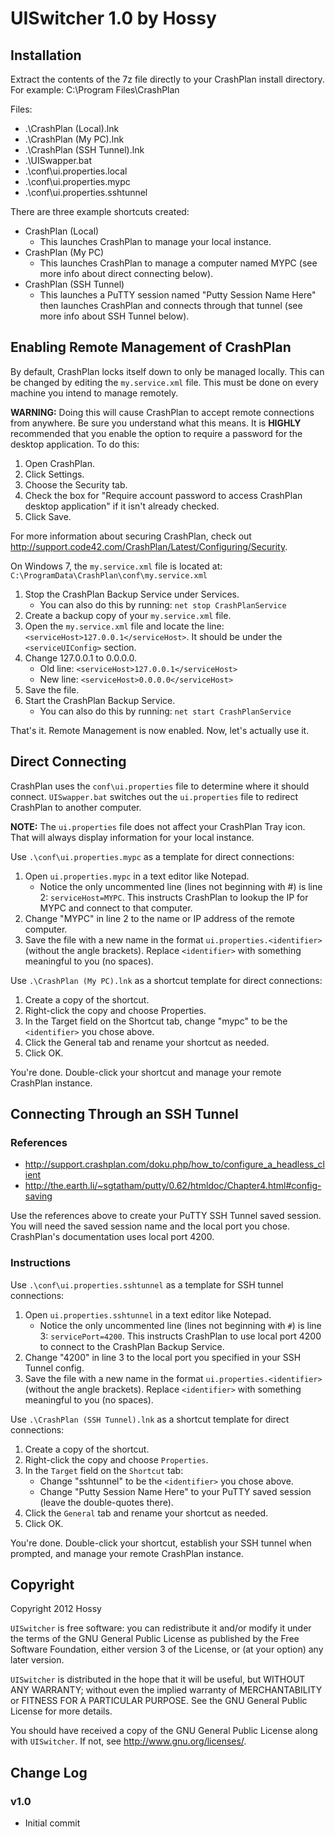 UISwitcher 1.0 by Hossy
=======================

Installation
------------
Extract the contents of the 7z file directly to your CrashPlan install directory.
For example: C:\Program Files\CrashPlan

Files:

- .\CrashPlan (Local).lnk
- .\CrashPlan (My PC).lnk
- .\CrashPlan (SSH Tunnel).lnk
- .\UISwapper.bat
- .\conf\ui.properties.local
- .\conf\ui.properties.mypc
- .\conf\ui.properties.sshtunnel

There are three example shortcuts created:

- CrashPlan (Local)
  - This launches CrashPlan to manage your local instance.
- CrashPlan (My PC)
  - This launches CrashPlan to manage a computer named MYPC (see
more info about direct connecting below).
- CrashPlan (SSH Tunnel)
  - This launches a PuTTY session named "Putty Session Name Here" then launches
    CrashPlan and connects through that tunnel (see more info about SSH Tunnel
    below).


Enabling Remote Management of CrashPlan
---------------------------------------
By default, CrashPlan locks itself down to only be managed locally.  This can be
changed by editing the `my.service.xml` file.  This must be done on every machine
you intend to manage remotely.

**WARNING:** Doing this will cause CrashPlan to accept remote connections from
anywhere.  Be sure you understand what this means.  It is **HIGHLY** recommended
that you enable the option to require a password for the desktop application. To do
this:

1. Open CrashPlan.
2. Click Settings.
3. Choose the Security tab.
4. Check the box for "Require account password to access CrashPlan desktop
   application" if it isn't already checked.
5. Click Save.

For more information about securing CrashPlan, check out <http://support.code42.com/CrashPlan/Latest/Configuring/Security>.

On Windows 7, the `my.service.xml` file is located at:
`C:\ProgramData\CrashPlan\conf\my.service.xml`

1. Stop the CrashPlan Backup Service under Services.
   - You can also do this by running: `net stop CrashPlanService`
2. Create a backup copy of your `my.service.xml` file.
3. Open the `my.service.xml` file and locate the line:
   `<serviceHost>127.0.0.1</serviceHost>`.  It should be under the
   `<serviceUIConfig>` section.
4. Change 127.0.0.1 to 0.0.0.0.
   - Old line: `<serviceHost>127.0.0.1</serviceHost>`
   - New line: `<serviceHost>0.0.0.0</serviceHost>`
5. Save the file.
6. Start the CrashPlan Backup Service.
   - You can also do this by running: `net start CrashPlanService`

That's it.  Remote Management is now enabled.  Now, let's actually use it.


Direct Connecting
-----------------
CrashPlan uses the `conf\ui.properties` file to determine where it should connect.
`UISwapper.bat` switches out the `ui.properties` file to redirect CrashPlan to
another computer.

**NOTE:** The `ui.properties` file does not affect your CrashPlan Tray icon.  That
will always display information for your local instance.

Use `.\conf\ui.properties.mypc` as a template for direct connections:

1. Open `ui.properties.mypc` in a text editor like Notepad.
   - Notice the only uncommented line (lines not beginning with #) is line 2:
     `serviceHost=MYPC`.  This instructs CrashPlan to lookup the IP for MYPC and
	 connect to that computer.
2. Change "MYPC" in line 2 to the name or IP address of the remote computer.
3. Save the file with a new name in the format `ui.properties.<identifier>`
   (without the angle brackets).  Replace `<identifier>` with something meaningful
   to you (no spaces).

Use `.\CrashPlan (My PC).lnk` as a shortcut template for direct connections:

1. Create a copy of the shortcut.
2. Right-click the copy and choose Properties.
3. In the Target field on the Shortcut tab, change "mypc" to be the `<identifier>`
   you chose above.
4. Click the General tab and rename your shortcut as needed.
5. Click OK.

You're done.  Double-click your shortcut and manage your remote CrashPlan instance.


Connecting Through an SSH Tunnel
--------------------------------
### References ###

- <http://support.crashplan.com/doku.php/how_to/configure_a_headless_client>
- <http://the.earth.li/~sgtatham/putty/0.62/htmldoc/Chapter4.html#config-saving>

Use the references above to create your PuTTY SSH Tunnel saved session.  You will
need the saved session name and the local port you chose.  CrashPlan's
documentation uses local port 4200.

### Instructions ###

Use `.\conf\ui.properties.sshtunnel` as a template for SSH tunnel connections:

1. Open `ui.properties.sshtunnel` in a text editor like Notepad.
   - Notice the only uncommented line (lines not beginning with `#`) is line 3:
     `servicePort=4200`.  This instructs CrashPlan to use local port 4200 to
	 connect to the CrashPlan Backup Service.
2. Change "4200" in line 3 to the local port you specified in your SSH Tunnel config.
3. Save the file with a new name in the format `ui.properties.<identifier>`
   (without the angle brackets).  Replace `<identifier>` with something meaningful
   to you (no spaces).

Use `.\CrashPlan (SSH Tunnel).lnk` as a shortcut template for direct connections:

1. Create a copy of the shortcut.
2. Right-click the copy and choose `Properties`.
3. In the `Target` field on the `Shortcut` tab:
   - Change "sshtunnel" to be the `<identifier>` you chose above.
   - Change "Putty Session Name Here" to your PuTTY saved session (leave the
     double-quotes there).
4. Click the `General` tab and rename your shortcut as needed.
5. Click OK.

You're done.  Double-click your shortcut, establish your SSH tunnel when prompted,
and manage your remote CrashPlan instance.

Copyright
---------
Copyright 2012 Hossy

`UISwitcher` is free software: you can redistribute it and/or modify
it under the terms of the GNU General Public License as published by
the Free Software Foundation, either version 3 of the License, or
(at your option) any later version.

`UISwitcher` is distributed in the hope that it will be useful,
but WITHOUT ANY WARRANTY; without even the implied warranty of
MERCHANTABILITY or FITNESS FOR A PARTICULAR PURPOSE.  See the
GNU General Public License for more details.

You should have received a copy of the GNU General Public License
along with `UISwitcher`.  If not, see <http://www.gnu.org/licenses/>.

Change Log
----------
### v1.0 ###
- Initial commit
